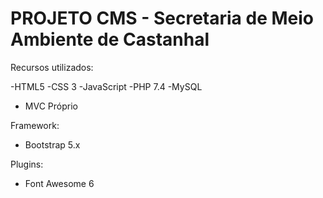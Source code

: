 # PROJETO CMS - Secretaria de Meio Ambiente de Castanhal

Recursos utilizados:

-HTML5
-CSS 3
-JavaScript
-PHP 7.4
-MySQL

- MVC Próprio

Framework:
- Bootstrap 5.x

Plugins:
- Font Awesome 6